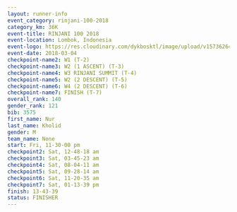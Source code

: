 ```yaml
---
layout: runner-info 
event_category: rinjani-100-2018 
category_km: 36K 
event-title: RINJANI 100 2018 
event-location: Lombok, Indonesia 
event-logo: https://res.cloudinary.com/dykbosktl/image/upload/v1573626435/Logo/Rinjani_eoufbh.png 
event-date: 2018-03-04 
checkpoint-name2: W1 (T-2) 
checkpoint-name3: W2 (1 ASCENT) (T-3) 
checkpoint-name4: W3 RINJANI SUMMIT (T-4) 
checkpoint-name5: W2 (2 DESCENT) (T-5) 
checkpoint-name6: W4 (2 DESCENT) (T-6) 
checkpoint-name7: FINISH (T-7) 
overall_rank: 140
gender_rank: 121
bib: 3575
first_name: Nur
last_name: Kholid
gender: M
team_name: None
start: Fri, 11-30-00 pm
checkpoint2: Sat, 12-48-18 am
checkpoint3: Sat, 03-45-23 am
checkpoint4: Sat, 08-04-11 am
checkpoint5: Sat, 09-28-14 am
checkpoint6: Sat, 11-20-35 am
checkpoint7: Sat, 01-13-39 pm
finish: 13-43-39
status: FINISHER
---
```

